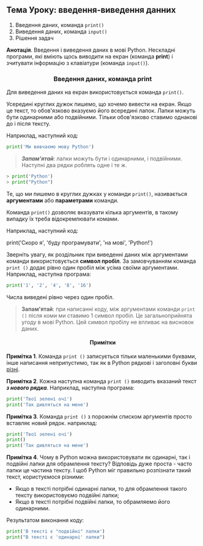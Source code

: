 ## **Тема Уроку: введення-виведення данних**

1. Введення даних, команда `print()`
2. Виведення даних, команда `input()`
3. Рішення задач

**Анотація**. Введення і виведення даних в мові Python. Нескладні програми, які вміють щось виводити на екран (команда **print**) і зчитувати інформацію з клавіатури (команда `input()`).

<h3 align="center"><strong>Введення даних, команда print</strong></h3>

Для виведення даних на екран використовується команда `print()`.

Усередині круглих дужок пишемо, що хочемо вивести на екран. Якщо це текст, то обов'язково вказуємо його всередині лапок. Лапки можуть бути одинарними або подвійними. Тільки обов'язково ставимо однакові до і після тексту.

Наприклад, наступний код:
```python
print('Ми вивчаємо мову Python')
```
> ***Запам'ятай***: лапки можуть бути і одинарними, і подвійними. Наступні два рядки роблять одне і те ж.


```python
> print('Python')
> print("Python")
```


Те, що ми пишемо в круглих дужках у команди `print()`, називається **аргументами** або **параметрами** команди.

Команда `print()` дозволяє вказувати кілька аргументів, в такому випадку їх треба відокремлювати комами.

Наприклад, наступний код:


print('Скоро я', 'буду програмувати', 'на мові', 'Python!')

Зверніть увагу, як роздільник при виведенні даних між аргументами команди використовується **символ пробіл**. За замовчуванням команда `print ()` додає рівно один пробіл між усіма своїми аргументами. Наприклад, наступна програма:
```python
print('1', '2', '4', '8', '16')
```
Числа виведені рівно через один пробіл.

> **Запам'ятай**: при написанні коду, між аргументами команди `print ()` після коми ми ставимо 1 символ пробіл. Це загальноприйнята угоду в мові Python. Цей символ пробілу не впливає на висновок даних.

<h4 align="center"><strong>Примітки</strong></h4>

**Примітка 1**. Команда `print ()` записується тільки маленькими буквами, інше написання неприпустимо, так як в Python рядкові і заголовні букви [різні](https://ru.wikipedia.org/wiki/%D0%A7%D1%83%D0%B2%D1%81%D1%82%D0%B2%D0%B8%D1%82%D0%B5%D0%BB%D1%8C%D0%BD%D0%BE%D1%81%D1%82%D1%8C_%D0%BA_%D1%80%D0%B5%D0%B3%D0%B8%D1%81%D1%82%D1%80%D1%83_%D1%81%D0%B8%D0%BC%D0%B2%D0%BE%D0%BB%D0%BE%D0%B2).

**Примітка 2**. Кожна наступна команда `print ()` виводить вказаний текст ***з нового рядка***. Наприклад, наступна програма:

```python
print('Твої зелені очі')
print('Так дивляться на мене')
```
**Примітка 3**. Команда `print ()` з порожнім списком аргументів просто вставляє новий рядок. наприклад:
```python
print('Твої зелені очі')
print()
print('Так дивляться на мене')
```
**Примітка 4**. Чому в Python можна використовувати як одинарні, так і подвійні лапки для обрамлення тексту? Відповідь дуже проста - часто лапки це частина тексту. І щоб Python міг правильно розпізнати такий текст, користуємося різними:

* Якщо в тексті потрібні одинарні лапки, то для обрамлення такого тексту використовуємо подвійні лапки;
* Якщо в тексті потрібні подвійні лапки, то обрамляемо його одинарними.

Результатом виконання коду:
```python
print('В тексті є "подвійні" лапки')
print("В тексті є 'одинарні' лапки")
```